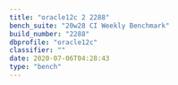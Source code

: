 ```yaml
---
title: "oracle12c 2 2288"
bench_suite: "20w28 CI Weekly Benchmark"
build_number: "2288"
dbprofile: "oracle12c"
classifier: ""
date: 2020-07-06T04:28:43
type: "bench"
---
```

